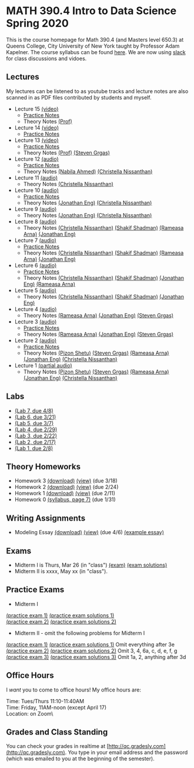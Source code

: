 # MATH 390.4 Intro to Data Science Spring 2020

This is the course homepage for Math 390.4 (and Masters level 650.3) at Queens College, City University of New York taught by Professor Adam Kapelner. The course syllabus can be found [here](https://github.com/kapelner/QC_Math_390.4_Spring_2020/blob/master/syllabus/syllabus.pdf). We are now using [slack](https://qcmath342.slack.com/) for class discussions and vidoes.

## Lectures

My lectures can be listened to as youtube tracks and lecture notes are also scanned in as PDF files contributed by students and myself.

<!-- 
* Lecture 26 [(video)](https://app.slack.com/client/TVD92E9RR/browse-files/files/F010DUWDE4U)
  - [Practice Notes](https://github.com/kapelner/QC_Math_390.4_Spring_2020/blob/master/practice_lectures/lec14.Rmd)
  - Theory Notes [(Prof)](https://github.com/kapelner/QC_Math_390.4_Spring_2020/blob/master/lectures/lec26kap.pdf)
* Lecture 25 [(video)](https://app.slack.com/client/TVD92E9RR/browse-files/files/F010DUWDE4U)
  - Theory Notes [(Prof)](https://github.com/kapelner/QC_Math_390.4_Spring_2020/blob/master/lectures/lec25kap.pdf)
* Lecture 24 [(video)](https://app.slack.com/client/TVD92E9RR/browse-files/files/F010DUWDE4U)
  - [Practice Notes](https://github.com/kapelner/QC_Math_390.4_Spring_2020/blob/master/practice_lectures/lec13.Rmd) 
  - Theory Notes [(Prof)](https://github.com/kapelner/QC_Math_390.4_Spring_2020/blob/master/lectures/lec24kap.pdf) 
* Lecture 23 [(video)](https://app.slack.com/client/TVD92E9RR/browse-files/files/F010DUWDE4U)
  - Theory Notes [(Prof)](https://github.com/kapelner/QC_Math_390.4_Spring_2020/blob/master/lectures/lec23kap.pdf)
* Lecture 22 [(video)](https://app.slack.com/client/TVD92E9RR/browse-files/files/F010DUWDE4U)
  - [Practice Notes](https://github.com/kapelner/QC_Math_390.4_Spring_2020/blob/master/practice_lectures/lec12.Rmd)
  - Theory Notes [(Jan Bazant)](https://github.com/kapelner/QC_Math_390.4_Spring_2020/blob/master/lectures/lec22bazant.pdf) [(Prof)](https://github.com/kapelner/QC_Math_390.4_Spring_2020/blob/master/lectures/lec22kap.pdf)
* Lecture 21 [(video)](https://app.slack.com/client/TVD92E9RR/browse-files/files/F010DUWDE4U)
  - Theory Notes [(Jan Bazant)](https://github.com/kapelner/QC_Math_390.4_Spring_2020/blob/master/lectures/lec21bazant.pdf) [(Prof)](https://github.com/kapelner/QC_Math_390.4_Spring_2020/blob/master/lectures/lec21kap.pdf)
* Lecture 20
  - [Practice Notes](https://github.com/kapelner/QC_Math_390.4_Spring_2020/blob/master/practice_lectures/lec11.Rmd) 
  - Theory Notes [(Prof)](https://github.com/kapelner/QC_Math_390.4_Spring_2020/blob/master/lectures/lec20kap.pdf)
* Lecture 19 [(video)](https://app.slack.com/client/TVD92E9RR/browse-files/files/F010DUWDE4U)
  - [Practice Notes](https://github.com/kapelner/QC_Math_390.4_Spring_2020/blob/master/practice_lectures/lec10.Rmd) 
  - Theory Notes [(Prof)](https://github.com/kapelner/QC_Math_390.4_Spring_2020/blob/master/lectures/lec19kap.pdf)
* Lecture 18 [(video)](https://app.slack.com/client/TVD92E9RR/browse-files/files/F010DUWDE4U)
  - Theory Notes [(Prof)](https://github.com/kapelner/QC_Math_390.4_Spring_2020/blob/master/lectures/lec18kap.pdf)
* Lecture 17 [(video)](https://app.slack.com/client/TVD92E9RR/browse-files/files/F010DUWDE4U)
  - Theory Notes [(Prof)](https://github.com/kapelner/QC_Math_390.4_Spring_2020/blob/master/lectures/lec17kap.pdf)
* Lecture 16 [(video)](https://app.slack.com/client/TVD92E9RR/browse-files/files/F010DUWDE4U)
  - [Practice Notes](https://github.com/kapelner/QC_Math_390.4_Spring_2020/blob/master/practice_lectures/lec09.Rmd) 
  - Theory Notes [(Prof)](https://github.com/kapelner/QC_Math_390.4_Spring_2020/blob/master/lectures/lec16kap.pdf)-->
* Lecture 15 [(video)](https://app.slack.com/client/TVD92E9RR/browse-files/files/F010DUWDE4U)
  - [Practice Notes](https://github.com/kapelner/QC_Math_390.4_Spring_2020/blob/master/practice_lectures/lec09.Rmd) 
  - Theory Notes [(Prof)](https://github.com/kapelner/QC_Math_390.4_Spring_2020/blob/master/lectures/lec15kap.pdf)
* Lecture 14 [(video)](https://app.slack.com/client/TVD8N4FTM/browse-files/files/F010DUWDE4U)
  - [Practice Notes](https://github.com/kapelner/QC_Math_390.4_Spring_2020/blob/master/practice_lectures/lec08.Rmd)
* Lecture 13 [(video)](https://app.slack.com/client/TVD8N4FTM/browse-files/files/F010DUWDE4U)
  - [Practice Notes](https://github.com/kapelner/QC_Math_390.4_Spring_2020/blob/master/practice_lectures/lec07.Rmd)
  - Theory Notes [(Prof)](https://github.com/kapelner/QC_Math_390.4_Spring_2020/blob/master/lectures/lec13kap.pdf) [(Steven Grgas)](https://github.com/kapelner/QC_Math_390.4_Spring_2020/blob/master/lectures/lec13grgas.pdf)
* Lecture 12 [(audio)](https://youtu.be/nwOlnK1VE00)
  - [Practice Notes](https://github.com/kapelner/QC_Math_390.4_Spring_2020/blob/master/practice_lectures/lec06.Rmd) 
  - Theory Notes [(Nabila Ahmed)](https://github.com/kapelner/QC_Math_390.4_Spring_2020/blob/master/lectures/lec12ahmed.pdf) [(Christella Nissanthan)](https://github.com/kapelner/QC_Math_390.4_Spring_2020/blob/master/lectures/lec12nissanthan.pdf)
* Lecture 11 [(audio)](https://youtu.be/feuRfBxttmk)
  - Theory Notes [(Christella Nissanthan)](https://github.com/kapelner/QC_Math_390.4_Spring_2020/blob/master/lectures/lec11nissanthan.pdf)
* Lecture 10 [(audio)](https://youtu.be/bK8pP0dFZZc)
  - [Practice Notes](https://github.com/kapelner/QC_Math_390.4_Spring_2020/blob/master/practice_lectures/lec05.Rmd) 
  - Theory Notes [(Jonathan Eng)](https://github.com/kapelner/QC_Math_390.4_Spring_2020/blob/master/lectures/lec10eng.pdf) [(Christella Nissanthan)](https://github.com/kapelner/QC_Math_390.4_Spring_2020/blob/master/lectures/lec10nissanthan.pdf)
* Lecture 9 [(audio)](https://youtu.be/xRs2vQFlxGQ)
  - Theory Notes [(Jonathan Eng)](https://github.com/kapelner/QC_Math_390.4_Spring_2020/blob/master/lectures/lec09eng.pdf) [(Christella Nissanthan)](https://github.com/kapelner/QC_Math_390.4_Spring_2020/blob/master/lectures/lec09nissanthan.pdf)
* Lecture 8 [(audio)](https://youtu.be/BYtJhksHKuk) 
  - Theory Notes [(Christella Nissanthan)](https://github.com/kapelner/QC_Math_390.4_Spring_2020/blob/master/lectures/lec08nissanthan.pdf) [(Shakif Shadman)](https://github.com/kapelner/QC_Math_390.4_Spring_2020/blob/master/lectures/lec08shadman.pdf) [(Rameasa Arna)](https://github.com/kapelner/QC_Math_390.4_Spring_2020/blob/master/lectures/lec08arna.pdf) [(Jonathan Eng)](https://github.com/kapelner/QC_Math_390.4_Spring_2020/blob/master/lectures/lec08eng.pdf)
* Lecture 7 [(audio)](https://youtu.be/VwDSYOSSlak)
  - [Practice Notes](https://github.com/kapelner/QC_Math_390.4_Spring_2020/blob/master/practice_lectures/lec04.Rmd) 
  - Theory Notes [(Christella Nissanthan)](https://github.com/kapelner/QC_Math_390.4_Spring_2020/blob/master/lectures/lec07nissanthan.pdf) [(Shakif Shadman)](https://github.com/kapelner/QC_Math_390.4_Spring_2020/blob/master/lectures/lec07shadman.pdf) [(Rameasa Arna)](https://github.com/kapelner/QC_Math_390.4_Spring_2020/blob/master/lectures/lec07arna.pdf) [(Jonathan Eng)](https://github.com/kapelner/QC_Math_390.4_Spring_2020/blob/master/lectures/lec07eng.pdf)
* Lecture 6 [(audio)](https://youtu.be/s1d42HsjqjQ)
  - [Practice Notes](https://github.com/kapelner/QC_Math_390.4_Spring_2020/blob/master/practice_lectures/lec03.Rmd) 
  - Theory Notes [(Christella Nissanthan)](https://github.com/kapelner/QC_Math_390.4_Spring_2020/blob/master/lectures/lec06nissanthan.pdf) [(Shakif Shadman)](https://github.com/kapelner/QC_Math_390.4_Spring_2020/blob/master/lectures/lec06shadman.pdf) [(Jonathan Eng)](https://github.com/kapelner/QC_Math_390.4_Spring_2020/blob/master/lectures/lec06eng.pdf) [(Rameasa Arna)](https://github.com/kapelner/QC_Math_390.4_Spring_2020/blob/master/lectures/lec06arna.pdf)
* Lecture 5 [(audio)](https://youtu.be/zbxScB13X5A)
  - Theory Notes [(Christella Nissanthan)](https://github.com/kapelner/QC_Math_390.4_Spring_2020/blob/master/lectures/lec05nissanthan.pdf) [(Shakif Shadman)](https://github.com/kapelner/QC_Math_390.4_Spring_2020/blob/master/lectures/lec05shadman.pdf) [(Jonathan Eng)](https://github.com/kapelner/QC_Math_390.4_Spring_2020/blob/master/lectures/lec05eng.pdf)
* Lecture 4 [(audio)](https://youtu.be/2tGtJllBnYg)
  - Theory Notes [(Rameasa Arna)](https://github.com/kapelner/QC_Math_390.4_Spring_2020/blob/master/lectures/lec04arna.pdf) [(Jonathan Eng)](https://github.com/kapelner/QC_Math_390.4_Spring_2020/blob/master/lectures/lec04eng.pdf) [(Steven Grgas)](https://github.com/kapelner/QC_Math_390.4_Spring_2020/blob/master/lectures/lec04grgas.pdf) 
* Lecture 3 [(audio)](https://youtu.be/TvdV8SLcICs)
  - [Practice Notes](https://github.com/kapelner/QC_Math_390.4_Spring_2020/blob/master/practice_lectures/lec02.Rmd)
  - Theory Notes [(Rameasa Arna)](https://github.com/kapelner/QC_Math_390.4_Spring_2020/blob/master/lectures/lec03arna.pdf) [(Jonathan Eng)](https://github.com/kapelner/QC_Math_390.4_Spring_2020/blob/master/lectures/lec03eng.pdf) [(Steven Grgas)](https://github.com/kapelner/QC_Math_390.4_Spring_2020/blob/master/lectures/lec03grgas.pdf) 
* Lecture 2 [(audio)](https://youtu.be/cUHxlgIZ5tQ)
  - [Practice Notes](https://github.com/kapelner/QC_Math_390.4_Spring_2020/blob/master/practice_lectures/lec01.Rmd)
  - Theory Notes [(Pizon Shetu)](https://github.com/kapelner/QC_Math_390.4_Spring_2020/blob/master/lectures/lec02shetu.pdf) [(Steven Grgas)](https://github.com/kapelner/QC_Math_390.4_Spring_2020/blob/master/lectures/lec02grgas.pdf) [(Rameasa Arna)](https://github.com/kapelner/QC_Math_390.4_Spring_2020/blob/master/lectures/lec02arna.pdf) [(Jonathan Eng)](https://github.com/kapelner/QC_Math_390.4_Spring_2020/blob/master/lectures/lec02eng.pdf) [(Christella Nissanthan)](https://github.com/kapelner/QC_Math_390.4_Spring_2020/blob/master/lectures/lec02nissanthan.pdf) 
* Lecture 1 [(partial audio)](https://youtu.be/9cQ8NU-wKgU) 
  - Theory Notes [(Pizon Shetu)](https://github.com/kapelner/QC_Math_390.4_Spring_2020/blob/master/lectures/lec01shetu.pdf) [(Steven Grgas)](https://github.com/kapelner/QC_Math_390.4_Spring_2020/blob/master/lectures/lec01grgas.pdf) [(Rameasa Arna)](https://github.com/kapelner/QC_Math_390.4_Spring_2020/blob/master/lectures/lec01arna.pdf) [(Jonathan Eng)](https://github.com/kapelner/QC_Math_390.4_Spring_2020/blob/master/lectures/lec01eng.pdf) [(Christella Nissanthan)](https://github.com/kapelner/QC_Math_390.4_Spring_2020/blob/master/lectures/lec01nissanthan.pdf)

## Labs

<!--
* [(Lab 10, due 5/12)](https://github.com/kapelner/QC_Math_390.4_Spring_2020/blob/master/labs/lab09.Rmd)
* [(Lab 9, due 4/14)](https://github.com/kapelner/QC_Math_390.4_Spring_2020/blob/master/labs/lab09.Rmd)
* [(Lab 8, due 4/07)](https://github.com/kapelner/QC_Math_390.4_Spring_2020/blob/master/labs/lab08.Rmd)-->
* [(Lab 7, due 4/8)](https://github.com/kapelner/QC_Math_390.4_Spring_2020/blob/master/labs/lab07.Rmd)
* [(Lab 6, due 3/21)](https://github.com/kapelner/QC_Math_390.4_Spring_2020/blob/master/labs/lab06.Rmd)
* [(Lab 5, due 3/7)](https://github.com/kapelner/QC_Math_390.4_Spring_2020/blob/master/labs/lab05.Rmd)
* [(Lab 4, due 2/29)](https://github.com/kapelner/QC_Math_390.4_Spring_2020/blob/master/labs/lab04.Rmd)
* [(Lab 3, due 2/22)](https://github.com/kapelner/QC_Math_390.4_Spring_2020/blob/master/labs/lab03.Rmd)
* [(Lab 2, due 2/17)](https://github.com/kapelner/QC_Math_390.4_Spring_2020/blob/master/labs/lab02.Rmd)
* [(Lab 1, due 2/8)](https://github.com/kapelner/QC_Math_390.4_Spring_2020/blob/master/labs/lab01.Rmd)

## Theory Homeworks

<!--
* Homework 6 [(download)](https://github.com/kapelner/QC_Math_390.4_Spring_2020/blob/master/homeworks/hw05/hw05t.pdf?raw=true) [(view)](https://github.com/kapelner/QC_Math_390.4_Spring_2020/blob/master/homeworks/hw05/hw05t.pdf) (due 5/18)
* Homework 5 [(download)](https://github.com/kapelner/QC_Math_390.4_Spring_2020/blob/master/homeworks/hw05/hw05t.pdf?raw=true) [(view)](https://github.com/kapelner/QC_Math_390.4_Spring_2020/blob/master/homeworks/hw05/hw05t.pdf) (due 4/18)
* Homework 4 [(download)](https://github.com/kapelner/QC_Math_390.4_Spring_2020/blob/master/homeworks/hw04/hw04t.pdf?raw=true) [(view)](https://github.com/kapelner/QC_Math_390.4_Spring_2020/blob/master/homeworks/hw04/hw04t.pdf) (due 4/7)-->
* Homework 3 [(download)](https://github.com/kapelner/QC_Math_390.4_Spring_2020/blob/master/homeworks/hw03/hw03t.pdf?raw=true) [(view)](https://github.com/kapelner/QC_Math_390.4_Spring_2020/blob/master/homeworks/hw03/hw03t.pdf) (due 3/18)
* Homework 2 [(download)](https://github.com/kapelner/QC_Math_390.4_Spring_2020/blob/master/homeworks/hw02/hw02t.pdf?raw=true) [(view)](https://github.com/kapelner/QC_Math_390.4_Spring_2020/blob/master/homeworks/hw02/hw02t.pdf) (due 2/24)
* Homework 1 [(download)](https://github.com/kapelner/QC_Math_390.4_Spring_2020/blob/master/homeworks/hw01/hw01t.pdf?raw=true) [(view)](https://github.com/kapelner/QC_Math_390.4_Spring_2020/blob/master/homeworks/hw01/hw01t.pdf) (due 2/11)
* Homework 0 [(syllabus, page 7)](https://github.com/kapelner/QC_Math_390.4_Spring_2020/blob/master/syllabus/syllabus.pdf?raw=true) (due 1/31)

## Writing Assignments
<!--
* Final Project [(download)](https://github.com/kapelner/QC_Math_390.4_Spring_2020/blob/master/writing_assignments/final_project.pdf?raw=true) [(view)](https://github.com/kapelner/QC_Math_390.4_Spring_2020/blob/master/writing_assignments/final_project.pdf) (due 5/23 by email)-->
* Modeling Essay [(download)](https://github.com/kapelner/QC_Math_390.4_Spring_2020/blob/master/writing_assignments/modeling_essay.pdf?raw=true) [(view)](https://github.com/kapelner/QC_Math_390.4_Spring_2020/blob/master/writing_assignments/modeling_essay.pdf) (due 4/6) [(example essay)](https://github.com/kapelner/QC_Math_390.4_Spring_2020/blob/master/writing_assignments/modeling_essay_example.pdf)


## Exams

* Midterm I is Thurs, Mar 26 (in "class") [(exam)](https://github.com/kapelner/QC_Math_390.4_Spring_2020/blob/master/exams/midterm1/midterm1.pdf) [(exam solutions)](https://github.com/kapelner/QC_Math_390.4_Spring_2020/blob/master/exams/midterm1/midterm1_solutions.pdf)
* Midterm II is xxxx, May xx (in "class").


## Practice Exams

* Midterm I

[(practice exam 1)](https://github.com/kapelner/QC_Math_390.4_Spring_2019/blob/master/exams/midterm1/midterm1.pdf) [(practice exam solutions 1)](https://github.com/kapelner/QC_Math_390.4_Spring_2019/blob/master/exams/midterm1/midterm1_solutions.pdf)\
[(practice exam 2)](https://github.com/kapelner/QC_Math_390.4_Spring_2018/blob/master/exams/midterm1/midterm1.pdf) [(practice exam solutions 2)](https://github.com/kapelner/QC_Math_390.4_Spring_2018/blob/master/exams/midterm1/midterm1_solutions.pdf)

* Midterm II - omit the following problems for Midterm I

[(practice exam 1)](https://github.com/kapelner/QC_Math_390.4_Spring_2019/blob/master/exams/midterm2/midterm2.pdf) [(practice exam solutions 1)](https://github.com/kapelner/QC_Math_390.4_Spring_2019/blob/master/exams/midterm2/midterm2_solutions.pdf) Omit everything after 3e  \
[(practice exam 2)](https://github.com/kapelner/QC_Math_390.4_Spring_2018/blob/master/exams/midterm2/midterm2.pdf) [(practice exam solutions 2)](https://github.com/kapelner/QC_Math_390.4_Spring_2018/blob/master/exams/midterm2/midterm2_solutions.pdf) Omit 3, 4, 6a, c, d, e, f, g \
[(practice exam 3)](https://github.com/kapelner/QC_Math_390.4_Spring_2018/blob/master/exams/final/final.pdf) [(practice exam solutions 3)](https://github.com/kapelner/QC_Math_390.4_Spring_2018/blob/master/exams/final/final_solutions.pdf) Omit 1a, 2, anything after 3d

## Office Hours

I *want* you to come to office hours! My office hours are:

Time: Tues/Thurs 11:10-11:40AM\
Time: Friday, 11AM-noon (except April 17)\
Location: on Zoom\

<!--In addition, the TA, Moshe Weiss will hold office hours as well:

Time: Wed 2-3PM\
Location: Kiely Hall 5th floor math lounge-->

## Grades and Class Standing

You can check your grades in realtime at [http://qc.gradesly.com](http://qc.gradesly.com). You type in your email address and the password (which was emailed to you at the beginning of the semester).